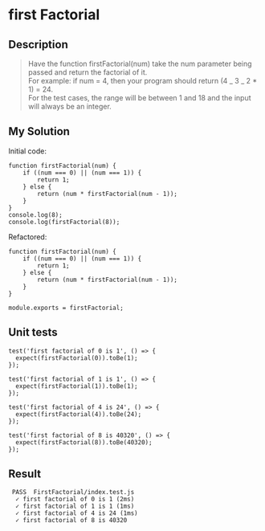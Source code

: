 # first Factorial

## Description

>Have the function firstFactorial(num) take the num parameter being passed and return the factorial of it.<br>For example: if num = 4, then your program should return (4 _ 3 _ 2 \* 1) = 24.<br> For the test cases, the range will be between 1 and 18 and the input will always be an integer.

## My Solution

Initial code:

```
function firstFactorial(num) {
	if ((num === 0) || (num === 1)) {
		return 1;
	} else {
		return (num * firstFactorial(num - 1));
	}
}
console.log(8);
console.log(firstFactorial(8));
```

Refactored:

```
function firstFactorial(num) {
	if ((num === 0) || (num === 1)) {
		return 1;
	} else {
		return (num * firstFactorial(num - 1));
	}
}

module.exports = firstFactorial;
```
## Unit tests

```
test('first factorial of 0 is 1', () => {
  expect(firstFactorial(0)).toBe(1);
});

test('first factorial of 1 is 1', () => {
  expect(firstFactorial(1)).toBe(1);
});

test('first factorial of 4 is 24', () => {
  expect(firstFactorial(4)).toBe(24);
});

test('first factorial of 8 is 40320', () => {
  expect(firstFactorial(8)).toBe(40320);
});
```
## Result

```
 PASS  FirstFactorial/index.test.js
  ✓ first factorial of 0 is 1 (2ms)
  ✓ first factorial of 1 is 1 (1ms)
  ✓ first factorial of 4 is 24 (1ms)
  ✓ first factorial of 8 is 40320
```
